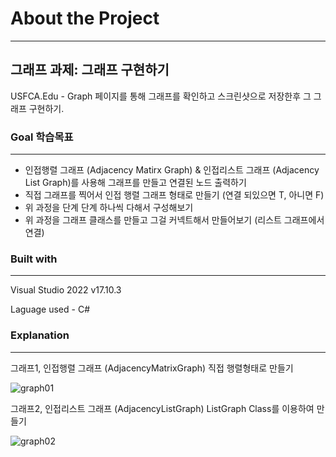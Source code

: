 # About the Project
---

## 그래프 과제: 그래프 구현하기

USFCA.Edu - Graph 페이지를 통해 그래프를 확인하고 스크린샷으로 저장한후 그 그래프 구현하기.



### Goal 학습목표
---
- 인접행렬 그래프 (Adjacency Matirx Graph) & 인접리스트 그래프 (Adjacency List Graph)를 사용해 그래프를 만들고 연결된 노드 출력하기
- 직접 그래프를 찍어서 인접 행렬 그래프 형태로 만들기 (연결 되있으면 T, 아니면 F)
- 위 과정을 단계 단계 하나씩 다해서 구성해보기
- 위 과정을 그래프 클래스를 만들고 그걸 커넥트해서 만들어보기 (리스트 그래프에서 연결)

### Built with

---

Visual Studio 2022 v17.10.3

Laguage used - C#


### Explanation
---
그래프1, 인접행렬 그래프 (AdjacencyMatrixGraph) 직접 행렬형태로 만들기

![graph01](https://github.com/user-attachments/assets/df1fd01c-2775-45db-8932-5bd1ef821316)

그래프2, 인접리스트 그래프 (AdjacencyListGraph) ListGraph Class를 이용하여 만들기

![graph02](https://github.com/user-attachments/assets/e267c6b3-96e6-4c19-80aa-36221c7b0fb5)
